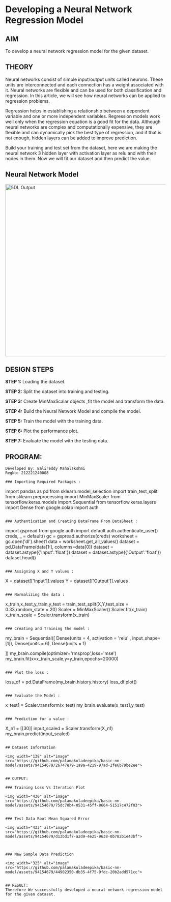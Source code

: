 # Developing a Neural Network Regression Model

## AIM

To develop a neural network regression model for the given dataset.

## THEORY

Neural networks consist of simple input/output units called neurons. These units are interconnected and each connection has a weight associated with it. Neural networks are flexible and can be used for both classification and regression. In this article, we will see how neural networks can be applied to regression problems.

Regression helps in establishing a relationship between a dependent variable and one or more independent variables. Regression models work well only when the regression equation is a good fit for the data. Although neural networks are complex and computationally expensive, they are flexible and can dynamically pick the best type of regression, and if that is not enough, hidden layers can be added to improve prediction.

Build your training and test set from the dataset, here we are making the neural network 3 hidden layer with activation layer as relu and with their nodes in them. Now we will fit our dataset and then predict the value.

## Neural Network Model

<img width="542" alt="5DL Output" src="https://github.com/palamakuladeepika/basic-nn-model/assets/94154679/805127af-a950-439d-a90a-874c100368b6">

## DESIGN STEPS

<b>STEP 1:</b> Loading the dataset.

<b>STEP 2:</b> Split the dataset into training and testing.

<b>STEP 3:</b> Create MinMaxScalar objects ,fit the model and transform the data.

<b>STEP 4:</b> Build the Neural Network Model and compile the model.

<b>STEP 5:</b> Train the model with the training data.

<b>STEP 6:</b> Plot the performance plot.

<b>STEP 7:</b> Evaluate the model with the testing data.

## PROGRAM:
```
Developed By: Balireddy Mahalakshmi
RegNo: 212221240008
```
```
### Importing Required Packages :

```

import pandas as pd
from sklearn.model_selection import train_test_split
from sklearn.preprocessing import MinMaxScaler
from tensorflow.keras.models import Sequential
from tensorflow.keras.layers import Dense
from google.colab import auth

```

### Authentication and Creating DataFrame From DataSheet :

```

import gspread
from google.auth import default
auth.authenticate_user()
creds, _ = default()
gc = gspread.authorize(creds)
worksheet = gc.open('dl').sheet1
data = worksheet.get_all_values()
dataset = pd.DataFrame(data[1:], columns=data[0])
dataset = dataset.astype({'Input':'float'})
dataset = dataset.astype({'Output':'float'})
dataset.head()

```

### Assigning X and Y values :

```

X = dataset[['Input']].values
Y = dataset[['Output']].values

```

### Normalizing the data :

```

x_train,x_test,y_train,y_test = train_test_split(X,Y,test_size = 0.33,random_state = 20)
Scaler = MinMaxScaler()
Scaler.fit(x_train)
x_train_scale = Scaler.transform(x_train)

```

### Creating and Training the model :

```

my_brain = Sequential([
    Dense(units = 4, activation = 'relu' , input_shape=[1]),
    Dense(units = 6),
    Dense(units = 1)

])
my_brain.compile(optimizer='rmsprop',loss='mse')
my_brain.fit(x=x_train_scale,y=y_train,epochs=20000)

```

### Plot the loss :

```

loss_df = pd.DataFrame(my_brain.history.history)
loss_df.plot()

```

### Evaluate the Model :

```

x_test1 = Scaler.transform(x_test)
my_brain.evaluate(x_test1,y_test)

```

### Prediction for a value :

```

X_n1 = [[30]]
input_scaled = Scaler.transform(X_n1)
my_brain.predict(input_scaled)

```

## Dataset Information

<img width="138" alt="image" src="https://github.com/palamakuladeepika/basic-nn-model/assets/94154679/26747e79-1a9a-4219-97ad-2fe6b79be2ee">


## OUTPUT:

### Training Loss Vs Iteration Plot

<img width="430" alt="image" src="https://github.com/palamakuladeepika/basic-nn-model/assets/94154679/75dc78b4-0531-45ff-8664-51517c472f03">


### Test Data Root Mean Squared Error

<img width="433" alt="image" src="https://github.com/palamakuladeepika/basic-nn-model/assets/94154679/d13bd1f7-a2d9-4e25-9638-0b782b1e43bf">



### New Sample Data Prediction

<img width="325" alt="image" src="https://github.com/palamakuladeepika/basic-nn-model/assets/94154679/44902350-db35-4f75-9fdc-20b2add571cc">


## RESULT:
Therefore We successfully developed a neural network regression model for the given dataset.
